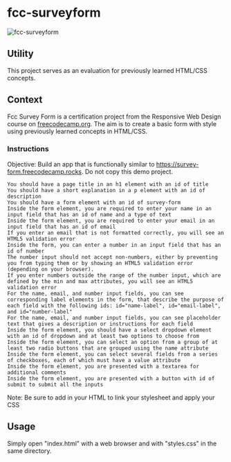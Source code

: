 # fcc-surveyform

![fcc-surveyform](https://github.com/user-attachments/assets/da541815-c53b-4cef-bc6b-2db5a83e9a50)


## Utility
This project serves as an evaluation for previously learned HTML/CSS concepts.

## Context
Fcc Survey Form is a certification project from the Responsive Web Design course on [freecodecamp.org](https://www.freecodecamp.org/learn/2022/responsive-web-design/build-a-survey-form-project/build-a-survey-form).
The aim is to create a basic form with style using previously learned concepts in HTML/CSS.

### Instructions

Objective: Build an app that is functionally similar to https://survey-form.freecodecamp.rocks. Do not copy this demo project.

    You should have a page title in an h1 element with an id of title
    You should have a short explanation in a p element with an id of description
    You should have a form element with an id of survey-form
    Inside the form element, you are required to enter your name in an input field that has an id of name and a type of text
    Inside the form element, you are required to enter your email in an input field that has an id of email
    If you enter an email that is not formatted correctly, you will see an HTML5 validation error
    Inside the form, you can enter a number in an input field that has an id of number
    The number input should not accept non-numbers, either by preventing you from typing them or by showing an HTML5 validation error (depending on your browser).
    If you enter numbers outside the range of the number input, which are defined by the min and max attributes, you will see an HTML5 validation error
    For the name, email, and number input fields, you can see corresponding label elements in the form, that describe the purpose of each field with the following ids: id="name-label", id="email-label", and id="number-label"
    For the name, email, and number input fields, you can see placeholder text that gives a description or instructions for each field
    Inside the form element, you should have a select dropdown element with an id of dropdown and at least two options to choose from
    Inside the form element, you can select an option from a group of at least two radio buttons that are grouped using the name attribute
    Inside the form element, you can select several fields from a series of checkboxes, each of which must have a value attribute
    Inside the form element, you are presented with a textarea for additional comments
    Inside the form element, you are presented with a button with id of submit to submit all the inputs

Note: Be sure to add <link rel="stylesheet" href="styles.css"> in your HTML to link your stylesheet and apply your CSS


##  Usage
Simply open "index.html" with a web browser and with "styles.css" in the same directory.
